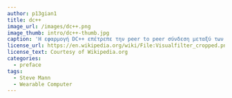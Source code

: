 ```yaml
---
author: p13gian1
title: dc++
image_url: /images/dc++.png
image_thumb: intro/dc++-thumb.jpg
caption: 'Η εφαρμογή DC++ επέτρεπε την peer to peer σύνδεση μεταξύ των χρηστών δημιουργώντας μια διεπαφή για τον διαμοιρασμό αρχείων.'
license_url: https://en.wikipedia.org/wiki/File:Visualfilter_cropped.png
license_text: Courtesy of Wikipedia.org
categories:
  - preface
tags:
  - Steve Mann
  - Wearable Computer
---
```

